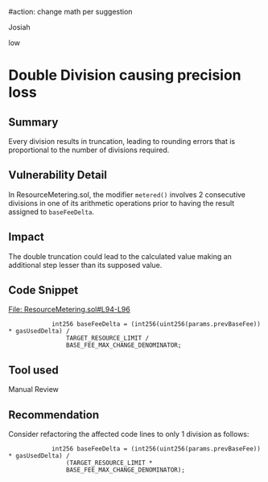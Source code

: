 #action: change math per suggestion

Josiah

low

# Double Division causing precision loss

## Summary
Every division results in truncation, leading to rounding errors that is proportional to the number of divisions required.

## Vulnerability Detail
In ResourceMetering.sol, the modifier `metered()` involves 2 consecutive divisions in one of its arithmetic operations prior to having the result assigned to `baseFeeDelta`.

## Impact
The double truncation could lead to the calculated value making an additional step lesser than its supposed value.

## Code Snippet
[File: ResourceMetering.sol#L94-L96](https://github.com/ethereum-optimism/optimism/blob/3f4b3c328153a8aa03611158b6984d624b17c1d9/packages/contracts-bedrock/contracts/L1/ResourceMetering.sol#L94-L96)

```solidity
            int256 baseFeeDelta = (int256(uint256(params.prevBaseFee)) * gasUsedDelta) /
                TARGET_RESOURCE_LIMIT /
                BASE_FEE_MAX_CHANGE_DENOMINATOR;
```

## Tool used

Manual Review

## Recommendation
Consider refactoring the affected code lines to only 1 division as follows:

```solidity
            int256 baseFeeDelta = (int256(uint256(params.prevBaseFee)) * gasUsedDelta) /
                (TARGET_RESOURCE_LIMIT *
                BASE_FEE_MAX_CHANGE_DENOMINATOR);
```
